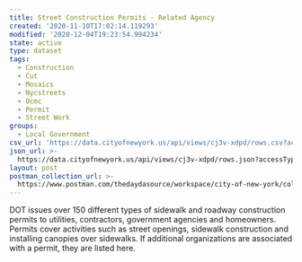 ```yaml
---
title: Street Construction Permits - Related Agency
created: '2020-11-10T17:02:14.119293'
modified: '2020-12-04T19:23:54.994234'
state: active
type: dataset
tags:
  - Construction
  - Cut
  - Mosaics
  - Nycstreets
  - Ocmc
  - Permit
  - Street Work
groups:
  - Local Government
csv_url: 'https://data.cityofnewyork.us/api/views/cj3v-xdpd/rows.csv?accessType=DOWNLOAD'
json_url: >-
  https://data.cityofnewyork.us/api/views/cj3v-xdpd/rows.json?accessType=DOWNLOAD
layout: post
postman_collection_url: >-
  https://www.postman.com/thedaydasource/workspace/city-of-new-york/collection/15909983-13926d26-72c4-4a24-873f-b8727c2d4875
---
```

DOT issues over 150 different types of sidewalk and roadway construction permits to utilities, contractors, government agencies and homeowners. Permits cover activities such as street openings, sidewalk construction and installing canopies over sidewalks.
If additional organizations are associated with a permit, they are listed here.
